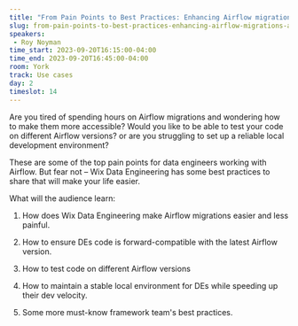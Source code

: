 ```yaml
---
title: "From Pain Points to Best Practices: Enhancing Airflow migrations and local development at Wix.com"
slug: from-pain-points-to-best-practices-enhancing-airflow-migrations-and-local-development-at-wix-com
speakers:
 - Roy Noyman
time_start: 2023-09-20T16:15:00-04:00
time_end: 2023-09-20T16:45:00-04:00
room: York
track: Use cases
day: 2
timeslot: 14
---
```


Are you tired of spending hours on Airflow migrations and wondering how to make them more accessible? Would you like to be able to test your code on different Airflow versions? or are you struggling to set up a reliable local development environment?
 
  
 
 These are some of the top pain points for data engineers working with Airflow. But fear not – Wix Data Engineering has some best practices to share that will make your life easier.
 
 
 
 What will the audience learn:
 
 1. How does Wix Data Engineering make Airflow migrations easier and less painful.
 
 2. How to ensure DEs code is forward-compatible with the latest Airflow version.
 
 3. How to test code on different Airflow versions
 
 4. How to maintain a stable local environment for DEs while speeding up their dev velocity.
 
 5. Some more must-know framework team's best practices.